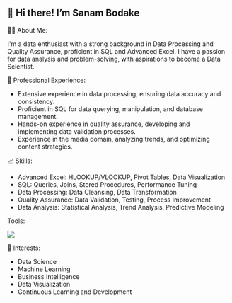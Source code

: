 ## 👋 Hi there! I’m Sanam Bodake

<!--
**SanamBodake/SanamBodake** is a ✨ _special_ ✨ repository because its `README.md` (this file) appears on your GitHub profile.

Here are some ideas to get you started: -->
🤵‍♀️ About Me:

I'm a data enthusiast with a strong background in Data Processing and Quality Assurance, proficient in SQL and Advanced Excel. I have a passion for data analysis and problem-solving, with aspirations to become a Data Scientist.

💼 Professional Experience:
- Extensive experience in data processing, ensuring data accuracy and consistency.
- Proficient in SQL for data querying, manipulation, and database management.
- Hands-on experience in quality assurance, developing and implementing data validation processes.
- Experience in the media domain, analyzing trends, and optimizing content strategies.

📈 Skills:
- Advanced Excel: HLOOKUP/VLOOKUP, Pivot Tables, Data Visualization
- SQL: Queries, Joins, Stored Procedures, Performance Tuning
- Data Processing: Data Cleansing, Data Transformation
- Quality Assurance: Data Validation, Testing, Process Improvement
- Data Analysis: Statistical Analysis, Trend Analysis, Predictive Modeling

Tools:

![](https://go-skill-icons.vercel.app/api/icons?i=excel,mysql,sqlserver,python,tableau,numpy,pandas,matplotlib,scikitlearn,mongodb)


🚀 Interests:
- Data Science
- Machine Learning
- Business Intelligence
- Data Visualization
- Continuous Learning and Development


